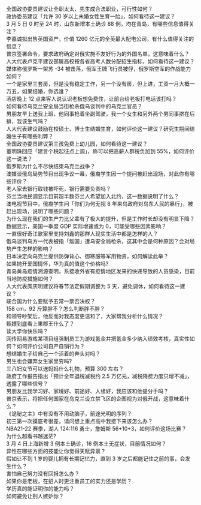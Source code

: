 全国政协委员建议让全职太太、先生成合法职业，可行性如何？  
政协委员建议「允许 30 岁以上未婚女性生育一胎」，如何看待这一建议？  
3 月 5 日 0 时至 24 时，山东新增本土确诊 88 例，均在青岛，有哪些信息值得关注？  
李嘉诚拟出售英国资产，价值 1260 亿元的全英最大配电公司，有什么值得关注的信息？  
普京签署命令，要求政府确定对俄实施不友好行为的外国名单，这意味着什么？  
人大代表卢克平建议部属高校按各省高考人数分配招生指标，如何看待这一建议？  
媒体称俄罗斯一架苏 -34 被击落，俄军王牌飞行员被俘，俄罗斯空军的作战能力如何？  
一个是家里三套房，但是没有稳定工作，另一个没有房，但上进，工资一月大概一万五，如果结婚，你选谁？  
酒店晚上 12 点来客人说认识老板想免费住，让前台给老板打电话该打吗？  
如何看待乌克兰安全局当街枪杀俄乌谈判中的乌克兰官员？  
男朋友早上送我上班，他同事抢着坐副驾驶，我一个女生和另外两个男同事挤在后排，我该生气吗？  
人大代表建议鼓励在校硕士、博士生结婚生育，如何评价这一建议？研究生期间结婚生子有哪些利弊？  
全国政协委员建议第三孩免费上幼儿园，如何看待这一建议？  
董明珠回应「建言个税起征点上调」，称可以把高薪人群税负加到 55%，如何评价这一说法？  
俄罗斯为什么不尽快结束乌克兰战争？  
澳媒谈俄乌局势节目出现争议一幕，俄裔学生因一个提问被赶出现场，对此你有哪些评价？  
老人家去银行取钱被吓死，银行需要负责吗？  
芬兰当地民调显示目前超半数芬兰人希望加入北约，这一数据说明了什么？  
澳电视节目中，俄裔学生问「你们为何无视 8 年来乌政府对乌东人民的暴行」，被赶出现场，说明了哪些问题？  
为什么现在我们的生产力比父辈有了极大的提升，但是工作时长却没有明显下降？  
数据显示，美国一季度 GDP 实际增速或为 0，可能受哪些因素影响？  
一直很好奇江歌案里支持刘鑫的那群人现实生活中都是怎样的人？  
俄乌谈判乌方一代表被指「叛国」遭乌安全局枪杀，这其中会是何种原因？会对局势产生怎样的影响？  
日本决定向乌克兰提供防弹背心、御寒服等军用物资，如何解读此举？  
如果抛开爱国情怀，华为真的值这个价格吗?  
青岛黄岛疫情溯源查明，系接收外省有疫情地区发来的快递导致的人员感染，目前当地防疫措施如何？  
人大代表庹庆明建议将春节法定假期调整为 5 天，避免调休，如何看待这一建议？  
联合国为什么要赋予五常一票否决权？  
158 cm，92 斤算胖不？怎么判断胖不胖？  
和领导吵架后，他反而对我态度更温和了，大家帮我分析什么情况？  
甄嬛到底看上果郡王什么了？  
读大学你快乐吗？  
网传网易游戏某项目组强制员工为游戏氪金并把氪金多少纳入绩效考核，真实性如何？如何评价公司自产自销行为？  
想结婚生子给自己一个活着的奔头对吗？  
男生也会嫌弃女生家里穷吗?  
三八妇女节可以送妈妈什么礼物，预算 300 左右？  
政府工作报告指出「预计全年退税减税约 2.5 万亿元，减税降费力度只增不减」，透露了哪些信号？  
男朋友比我学习好、家境好、前途好、人缘好，我应该和他提分手吗？  
普京表示，将把任何国家在乌克兰设立禁飞区的企图视为对俄开战，这意味着什么？  
《诡秘之主》中有没有不用动脑子，前途光明的序列？  
初三第一次摸底考很差，请问想上重点高中我接下来该怎么办？  
NBA21-22 赛季，湖人 124:116 勇士，詹姆斯 56+10+3，如何评价这场比赛？  
为什么越看书越迷茫?  
3 月 4 日上海新增 3 例本土确诊，16 例本土无症状，目前情况如何？  
异性在哪些方面的技能让你觉得天赋异禀？  
假如让不到 1 岁的婴儿拥有长期记忆力，直到 3 岁之后都能记住之前的事，会发生什么？  
害怕自己努力没有回报怎么办？  
如果你是老板，在招人时更注重员工的实力还是学历？  
学历真的能证明你的能力吗？  
如何避免让别人嫉妒你？  
